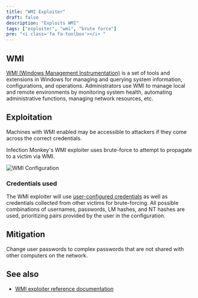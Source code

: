 ```yaml
---
title: "WMI Exploiter"
draft: false
description: "Exploits WMI"
tags: ["exploiter", "wmi", "brute force"]
pre: "<i class='fa fa-toolbox'></i> "
---
```


## WMI

[WMI (Windows Management Instrumentation)](
https://learn.microsoft.com/en-us/windows/win32/wmisdk/wmi-start-page) is a set
of tools and extensions in Windows for managing and querying system information,
configurations, and operations. Administrators use WMI to manage local and
remote environments by monitoring system health, automating administrative
functions, managing network resources, etc.

## Exploitation

Machines with WMI enabled may be accessible to attackers if
they come across the correct credentials.

Infection Monkey's WMI exploiter uses brute-force to attempt to
propagate to a victim via WMI.

![WMI Configuration](
/images/island/configuration-page/wmi-exploiter-configuration.png
"WMI Configuration")

### Credentials used

The WMI exploiter will use [user-configured credentials](
/usage/configuration/credentials) as well as credentials collected from other
victims for brute-forcing. All possible combinations of usernames, passwords,
LM hashes, and NT hashes are used, prioritizing pairs provided by the user in
the configuration.

## Mitigation

Change user passwords to complex passwords that are not shared with other
computers on the network.

## See also
- [WMI exploiter reference documentation](/reference/exploiters/wmi)
